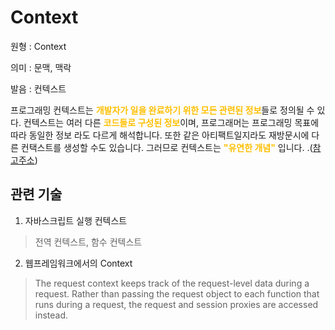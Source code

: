 # Context

원형 : Context

의미  : 문맥, 맥락 

발음 : 컨텍스트

프로그래밍 컨텍스트는 <span style="color:#FFBF00; font-weight:bold;">개발자가 일을 완료하기 위한 모든 관련된 정보</span>들로 정의될 수 있다. 컨텍스트는 여러 다른 <span style="color:#FFBF00; font-weight:bold;">코드들로 구성된 정보</span>이며, 프로그래머는 프로그래밍 목표에 따라 동일한 정보 라도 다르게 해석합니다. 또한 같은 아티팩트일지라도 재방문시에 다른 컨택스트를 생성할 수도 있습니다. 그러므로 컨텍스트는 <span style="color:#FFBF00; font-weight:bold;">"유연한 개념"</span> 입니다.
.([참고주소](https://dl.acm.org/doi/10.1145/3195836.3195861))

## 관련 기술
1. 자바스크립트 실행 컨텍스트
> 전역 컨텍스트, 함수 컨텍스트

2. 웹프레임워크에서의 Context
> The request context keeps track of the request-level data during a request. Rather than passing the request object to 		     each function that runs during a request, the request and session proxies are accessed instead.